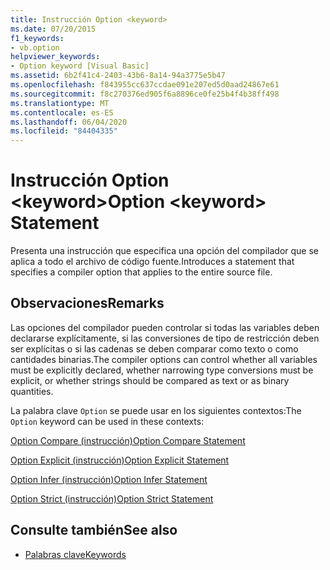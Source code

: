 ```yaml
---
title: Instrucción Option <keyword>
ms.date: 07/20/2015
f1_keywords:
- vb.option
helpviewer_keywords:
- Option keyword [Visual Basic]
ms.assetid: 6b2f41c4-2403-43b6-8a14-94a3775e5b47
ms.openlocfilehash: f843955cc637ccdae091e207ed5d0aad24867e61
ms.sourcegitcommit: f8c270376ed905f6a8896ce0fe25b4f4b38ff498
ms.translationtype: MT
ms.contentlocale: es-ES
ms.lasthandoff: 06/04/2020
ms.locfileid: "84404335"
---
```

# <a name="option-keyword-statement"></a><span data-ttu-id="ad0a7-102">Instrucción Option \<keyword></span><span class="sxs-lookup"><span data-stu-id="ad0a7-102">Option \<keyword> Statement</span></span>
<span data-ttu-id="ad0a7-103">Presenta una instrucción que especifica una opción del compilador que se aplica a todo el archivo de código fuente.</span><span class="sxs-lookup"><span data-stu-id="ad0a7-103">Introduces a statement that specifies a compiler option that applies to the entire source file.</span></span>  
  
## <a name="remarks"></a><span data-ttu-id="ad0a7-104">Observaciones</span><span class="sxs-lookup"><span data-stu-id="ad0a7-104">Remarks</span></span>  
 <span data-ttu-id="ad0a7-105">Las opciones del compilador pueden controlar si todas las variables deben declararse explícitamente, si las conversiones de tipo de restricción deben ser explícitas o si las cadenas se deben comparar como texto o como cantidades binarias.</span><span class="sxs-lookup"><span data-stu-id="ad0a7-105">The compiler options can control whether all variables must be explicitly declared, whether narrowing type conversions must be explicit, or whether strings should be compared as text or as binary quantities.</span></span>  
  
 <span data-ttu-id="ad0a7-106">La palabra clave `Option` se puede usar en los siguientes contextos:</span><span class="sxs-lookup"><span data-stu-id="ad0a7-106">The `Option` keyword can be used in these contexts:</span></span>  
  
 [<span data-ttu-id="ad0a7-107">Option Compare (instrucción)</span><span class="sxs-lookup"><span data-stu-id="ad0a7-107">Option Compare Statement</span></span>](option-compare-statement.md)  
  
 [<span data-ttu-id="ad0a7-108">Option Explicit (instrucción)</span><span class="sxs-lookup"><span data-stu-id="ad0a7-108">Option Explicit Statement</span></span>](option-explicit-statement.md)  
  
 [<span data-ttu-id="ad0a7-109">Option Infer (instrucción)</span><span class="sxs-lookup"><span data-stu-id="ad0a7-109">Option Infer Statement</span></span>](option-infer-statement.md)  
  
 [<span data-ttu-id="ad0a7-110">Option Strict (instrucción)</span><span class="sxs-lookup"><span data-stu-id="ad0a7-110">Option Strict Statement</span></span>](option-strict-statement.md)  
  
## <a name="see-also"></a><span data-ttu-id="ad0a7-111">Consulte también</span><span class="sxs-lookup"><span data-stu-id="ad0a7-111">See also</span></span>

- [<span data-ttu-id="ad0a7-112">Palabras clave</span><span class="sxs-lookup"><span data-stu-id="ad0a7-112">Keywords</span></span>](../keywords/index.md)
